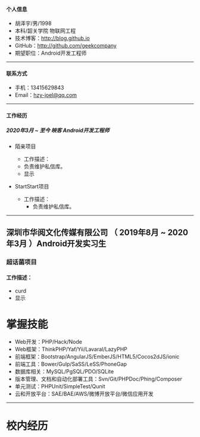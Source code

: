 


#### 个人信息

 - 胡泽宇/男/1998
 - 本科/韶关学院 物联网工程 
 - 技术博客：http://blog.github.io
 - GitHub：http://github.com/geekcompany
 - 期望职位：Android开发工程师

---
#### 联系方式

- 手机：13415629843 
- Email：hzy-joel@qq.com

---

#### 工作经历

##### 2020年3月 ~ 至今  	映客 		Android开发工程师 
-	陌亲项目 
	- 工作描述：
     -  负责维护私信库。
     -  显示

-	StartStart项目 
	- 工作描述：
    	-  负责维护私信库。
   
---

## 深圳市华阅文化传媒有限公司 （ 2019年8月 ~ 2020年3月 ）Android开发实习生

### 超话菌项目 
#### 工作描述：

 -  curd
 -  显示

# 掌握技能
- Web开发：PHP/Hack/Node
- Web框架：ThinkPHP/Yaf/Yii/Lavaral/LazyPHP
- 前端框架：Bootstrap/AngularJS/EmberJS/HTML5/Cocos2dJS/ionic
- 前端工具：Bower/Gulp/SaSS/LeSS/PhoneGap
- 数据库相关：MySQL/PgSQL/PDO/SQLite
- 版本管理、文档和自动化部署工具：Svn/Git/PHPDoc/Phing/Composer
- 单元测试：PHPUnit/SimpleTest/Qunit
- 云和开放平台：SAE/BAE/AWS/微博开放平台/微信应用开发

---

# 校内经历


